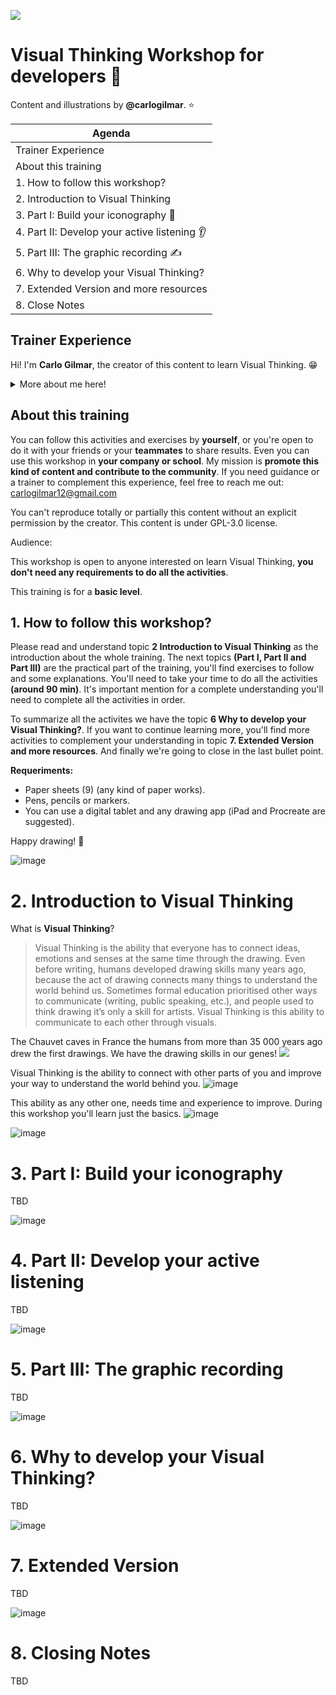 ![](https://user-images.githubusercontent.com/17634377/208781041-ed5f1286-ae73-46c9-831a-839197e93df5.png)

# Visual Thinking Workshop for developers 🎨

Content and illustrations by **@carlogilmar**. ⭐️

| Agenda                                  |
|----------------------------------------|
| Trainer Experience |
| About this training |
| 1. How to follow this workshop?               |
| 2. Introduction to Visual Thinking        |
| 3. Part I: Build your iconography 🎨      |
| 4. Part II: Develop your active listening 👂 |
| 5. Part III: The graphic recording ✍️      |
| 6. Why to develop your Visual Thinking?   |
| 7. Extended Version and more resources    |
| 8. Close Notes                            |

## Trainer Experience

Hi! I'm **Carlo Gilmar**, the creator of this content to learn Visual Thinking. 😁

<details>
  <summary>More about me here! </summary>
  
**About me:**

- I'm software engineer at **Erlang Solutions**.
- I'm interested on learn and promote BEAM technologies such as **Erlang and Elixir**.
- I love **VIM and Git**.
- I'm the creator and founder of **Visual Partner-Ship**, a creative studio to mix software development and visual thinking.

**My experience:**

- I was part of the **IFVP International Forum of Visual Practitioner** in 2020/2021 where I could organize workshops to build the mentorship program for visual practitioners.
- I organized the **IFVP "Encuentro Regional LATAM 2021"** for the visual practitioners in LATAM.
- I'm a Visual Thinking **trainer** at Visual Partner-Ship (I delivery workshops including one for GitHub Octogatos). 
- I use to give talks and conferences about why it's important to learn **Visual Thinking in software development**. 
- I use to attend conferences and draw graphic recordings in real time: **Code BEAM America, Elixir Conf, GitHub Universe, GitHub Satellite, & EMPEX Conf, in places as Mexico City, Berlin, Salt Lake City, Mountain View and San Francisco.**
- I created the **Elixir Timeline** to celebrate the 10th anniversary of this language, it was presented during the Elixir Conf London in 2022.
- I made all the drawings included in the **"Historia de los lenguajes de programación"** writted by Manuel Rubio.
- I designed the logos for the **Octogatos Conf 2022, ESL Americas Jaguars office and the Dev Rel Con LATAM.**
- I designed the **Code BEAM t-shirts** for America and Stockholm editions in 2022.
- My work as graphic recorder for tech conferences is supported by the **GitHub Sponsors** program.
  
Visual Partner-Ship, Tulio and me. 😁
![image](https://user-images.githubusercontent.com/17634377/208790767-2ba18b8b-9263-4666-a825-43826ed817ba.png)
  
</details>
 
## About this training

You can follow this activities and exercises by **yourself**, or you're open to do it with your friends or your **teammates** to share results. Even you can use this workshop in **your company or school**. My mission is **promote this kind of content and contribute to the community**. If you need guidance or a trainer to complement this experience, feel free to reach me out: carlogilmar12@gmail.com

You can't reproduce totally or partially this content without an explicit permission by the creator. This content is under GPL-3.0 license.

Audience:

This workshop is open to anyone interested on learn Visual Thinking, **you don't need any requirements to do all the activities**. 

This training is for a **basic level**. 

## 1. How to follow this workshop?

Please read and understand topic **2 Introduction to Visual Thinking** as the introduction about the whole training. The next topics **(Part I, Part II and Part III)** are the practical part of the training, you'll find exercises to follow and some explanations. You'll need to take your time to do all the activities **(around 90 min)**. It's important mention for a complete understanding you'll need to complete all the activities in order.

To summarize all the activites we have the topic **6 Why to develop your Visual Thinking?**. If you want to continue learning more, you'll find more activities to complement your understanding in topic **7. Extended Version and more resources**. And finally we're going to close in the last bullet point.

**Requeriments:**

- Paper sheets (9) (any kind of paper works).
- Pens, pencils or markers.
- You can use a digital tablet and any drawing app (iPad and Procreate are suggested).

Happy drawing! 🚀

![image](https://user-images.githubusercontent.com/17634377/208788263-c5737492-572f-4180-b3ad-f1fef3dda4d9.png)

# 2. Introduction to Visual Thinking

What is **Visual Thinking**?

> Visual Thinking is the ability that everyone has to connect ideas, emotions and senses at the same time through the drawing. Even before writing, humans developed drawing skills many years ago, because the act of drawing connects many things to understand the world behind us. Sometimes formal education prioritised other ways to communicate (writing, public speaking, etc.), and people used to think drawing it’s only a skill for artists. Visual Thinking  is this ability to communicate to each other through visuals.

The Chauvet caves in France the humans from more than 35 000 years ago drew the first drawings. We have the drawing skills in our genes! 
![](https://user-images.githubusercontent.com/17634377/208790207-0043f281-c123-42b9-8d53-ee8a3a8eb717.png)

Visual Thinking is the ability to connect with other parts of you and improve your way to understand the world behind you.
![image](https://user-images.githubusercontent.com/17634377/208790431-d6d921e3-4130-4837-b5de-c2ef683b3fe9.png)

This ability as any other one, needs time and experience to improve. During this workshop you'll learn just the basics.
![image](https://user-images.githubusercontent.com/17634377/208790566-c8ad9edd-f141-48f4-8eec-704a37fe6d6b.png)

![image](https://user-images.githubusercontent.com/17634377/208791385-cf1936ba-cd50-4d8c-8d8c-1472086eeb57.png)

# 3. Part I: Build your iconography 

TBD

![image](https://user-images.githubusercontent.com/17634377/208791583-c6950eb5-1c90-4706-88f0-15f1a644bbf8.png)

# 4. Part II: Develop your active listening

TBD

![image](https://user-images.githubusercontent.com/17634377/208791634-89c7679a-7030-4778-9171-5da0ec7f465b.png)

# 5. Part III: The graphic recording

TBD

![image](https://user-images.githubusercontent.com/17634377/208791685-6276b99f-63a8-40c7-9902-e3e42c12b011.png)

# 6. Why to develop your Visual Thinking?

TBD

![image](https://user-images.githubusercontent.com/17634377/208791752-14c3cc2b-a1a5-468a-b484-1d039352b64c.png)

# 7. Extended Version

TBD

![image](https://user-images.githubusercontent.com/17634377/208791781-cbf912ee-c240-443d-902f-e2c39f3baeeb.png)

# 8. Closing Notes

TBD
